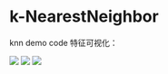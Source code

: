 # k-NearestNeighbor
knn demo code
特征可视化：

![](http://ww1.sinaimg.cn/large/ae19347dly1ge14bb47d7j20zk0qon9h.jpg)
![](http://ww1.sinaimg.cn/large/ae19347dly1ge14bax5clj21vq13yqht.jpg)
![](http://ww1.sinaimg.cn/large/ae19347dly1ge14bauh3wj21m61344ck.jpg)
